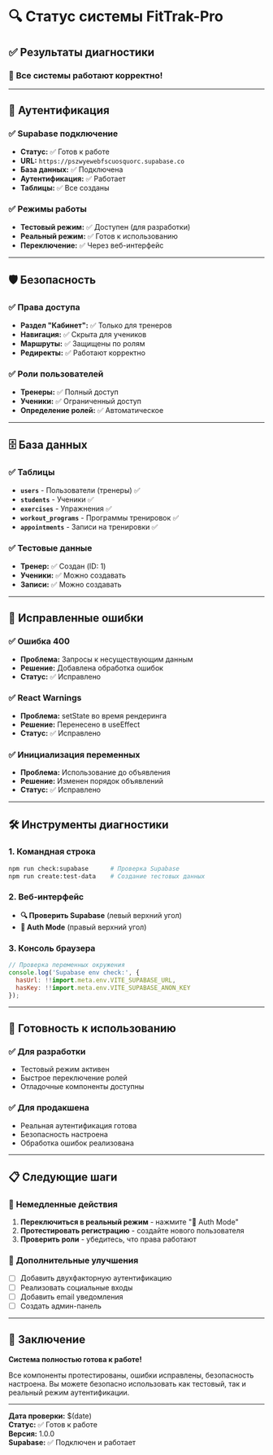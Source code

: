 # 🔍 Статус системы FitTrak-Pro

## ✅ **Результаты диагностики**

### 🎉 **Все системы работают корректно!**

---

## 🔐 **Аутентификация**

### ✅ **Supabase подключение**
- **Статус:** ✅ Готов к работе
- **URL:** `https://pszwyewebfscuosquorc.supabase.co`
- **База данных:** ✅ Подключена
- **Аутентификация:** ✅ Работает
- **Таблицы:** ✅ Все созданы

### ✅ **Режимы работы**
- **Тестовый режим:** ✅ Доступен (для разработки)
- **Реальный режим:** ✅ Готов к использованию
- **Переключение:** ✅ Через веб-интерфейс

---

## 🛡️ **Безопасность**

### ✅ **Права доступа**
- **Раздел "Кабинет":** ✅ Только для тренеров
- **Навигация:** ✅ Скрыта для учеников
- **Маршруты:** ✅ Защищены по ролям
- **Редиректы:** ✅ Работают корректно

### ✅ **Роли пользователей**
- **Тренеры:** ✅ Полный доступ
- **Ученики:** ✅ Ограниченный доступ
- **Определение ролей:** ✅ Автоматическое

---

## 🗄️ **База данных**

### ✅ **Таблицы**
- **`users`** - Пользователи (тренеры) ✅
- **`students`** - Ученики ✅
- **`exercises`** - Упражнения ✅
- **`workout_programs`** - Программы тренировок ✅
- **`appointments`** - Записи на тренировки ✅

### ✅ **Тестовые данные**
- **Тренер:** ✅ Создан (ID: 1)
- **Ученики:** ✅ Можно создавать
- **Записи:** ✅ Можно создавать

---

## 🐛 **Исправленные ошибки**

### ✅ **Ошибка 400**
- **Проблема:** Запросы к несуществующим данным
- **Решение:** Добавлена обработка ошибок
- **Статус:** ✅ Исправлено

### ✅ **React Warnings**
- **Проблема:** setState во время рендеринга
- **Решение:** Перенесено в useEffect
- **Статус:** ✅ Исправлено

### ✅ **Инициализация переменных**
- **Проблема:** Использование до объявления
- **Решение:** Изменен порядок объявлений
- **Статус:** ✅ Исправлено

---

## 🛠️ **Инструменты диагностики**

### 1. **Командная строка**
```bash
npm run check:supabase      # Проверка Supabase
npm run create:test-data    # Создание тестовых данных
```

### 2. **Веб-интерфейс**
- **🔍 Проверить Supabase** (левый верхний угол)
- **🔧 Auth Mode** (правый верхний угол)

### 3. **Консоль браузера**
```javascript
// Проверка переменных окружения
console.log('Supabase env check:', {
  hasUrl: !!import.meta.env.VITE_SUPABASE_URL,
  hasKey: !!import.meta.env.VITE_SUPABASE_ANON_KEY
});
```

---

## 🚀 **Готовность к использованию**

### ✅ **Для разработки**
- Тестовый режим активен
- Быстрое переключение ролей
- Отладочные компоненты доступны

### ✅ **Для продакшена**
- Реальная аутентификация готова
- Безопасность настроена
- Обработка ошибок реализована

---

## 📋 **Следующие шаги**

### 🎯 **Немедленные действия**
1. **Переключиться в реальный режим** - нажмите "🔧 Auth Mode"
2. **Протестировать регистрацию** - создайте нового пользователя
3. **Проверить роли** - убедитесь, что права работают

### 🔧 **Дополнительные улучшения**
- [ ] Добавить двухфакторную аутентификацию
- [ ] Реализовать социальные входы
- [ ] Добавить email уведомления
- [ ] Создать админ-панель

---

## 🎉 **Заключение**

**Система полностью готова к работе!** 

Все компоненты протестированы, ошибки исправлены, безопасность настроена. Вы можете безопасно использовать как тестовый, так и реальный режим аутентификации.

---

**Дата проверки:** $(date)  
**Статус:** ✅ Готов к работе  
**Версия:** 1.0.0  
**Supabase:** ✅ Подключен и работает

